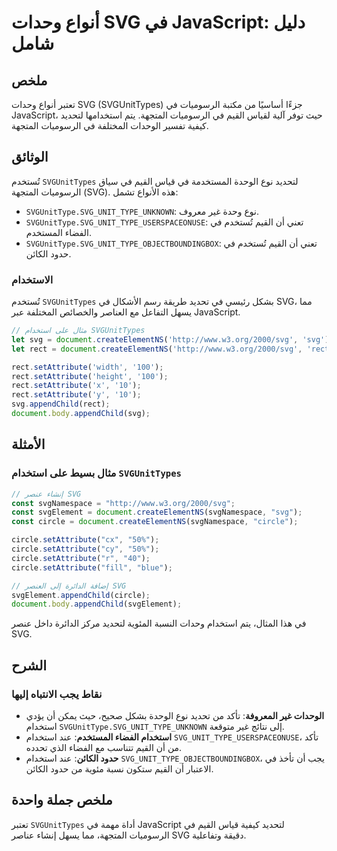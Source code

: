<!--
Meta Description: # أنواع وحدات SVG في JavaScript: دليل شامل ## ملخص تعتبر أنواع وحدات SVG (SVGUnitTypes) جزءًا أساسيًا من مكتبة الرسوميات في JavaScript، حيث توفر آلية ...
Meta Keywords: svg, setattribute, القيم, استخدام, rect
-->

# أنواع وحدات SVG في JavaScript: دليل شامل

## ملخص
تعتبر أنواع وحدات SVG (SVGUnitTypes) جزءًا أساسيًا من مكتبة الرسوميات في JavaScript، حيث توفر آلية لقياس القيم في الرسوميات المتجهة. يتم استخدامها لتحديد كيفية تفسير الوحدات المختلفة في الرسوميات المتجهة.

## الوثائق
تُستخدم `SVGUnitTypes` لتحديد نوع الوحدة المستخدمة في قياس القيم في سياق الرسوميات المتجهة (SVG). هذه الأنواع تشمل:

- `SVGUnitType.SVG_UNIT_TYPE_UNKNOWN`: نوع وحدة غير معروف.
- `SVGUnitType.SVG_UNIT_TYPE_USERSPACEONUSE`: تعني أن القيم تُستخدم في الفضاء المستخدم.
- `SVGUnitType.SVG_UNIT_TYPE_OBJECTBOUNDINGBOX`: تعني أن القيم تُستخدم في حدود الكائن.

### الاستخدام
تُستخدم `SVGUnitTypes` بشكل رئيسي في تحديد طريقة رسم الأشكال في SVG، مما يسهل التفاعل مع العناصر والخصائص المختلفة عبر JavaScript.

```javascript
// مثال على استخدام SVGUnitTypes
let svg = document.createElementNS('http://www.w3.org/2000/svg', 'svg');
let rect = document.createElementNS('http://www.w3.org/2000/svg', 'rect');

rect.setAttribute('width', '100');
rect.setAttribute('height', '100');
rect.setAttribute('x', '10');
rect.setAttribute('y', '10');
svg.appendChild(rect);
document.body.appendChild(svg);
```

## الأمثلة
### مثال بسيط على استخدام `SVGUnitTypes`

```javascript
// إنشاء عنصر SVG
const svgNamespace = "http://www.w3.org/2000/svg";
const svgElement = document.createElementNS(svgNamespace, "svg");
const circle = document.createElementNS(svgNamespace, "circle");

circle.setAttribute("cx", "50%");
circle.setAttribute("cy", "50%");
circle.setAttribute("r", "40");
circle.setAttribute("fill", "blue");

// إضافة الدائرة إلى العنصر SVG
svgElement.appendChild(circle);
document.body.appendChild(svgElement);
```

في هذا المثال، يتم استخدام وحدات النسبة المئوية لتحديد مركز الدائرة داخل عنصر SVG.

## الشرح
### نقاط يجب الانتباه إليها
- **الوحدات غير المعروفة**: تأكد من تحديد نوع الوحدة بشكل صحيح، حيث يمكن أن يؤدي استخدام `SVGUnitType.SVG_UNIT_TYPE_UNKNOWN` إلى نتائج غير متوقعة.
- **استخدام الفضاء المستخدم**: عند استخدام `SVG_UNIT_TYPE_USERSPACEONUSE`، تأكد من أن القيم تتناسب مع الفضاء الذي تحدده.
- **حدود الكائن**: عند استخدام `SVG_UNIT_TYPE_OBJECTBOUNDINGBOX`، يجب أن تأخذ في الاعتبار أن القيم ستكون نسبة مئوية من حدود الكائن.

## ملخص جملة واحدة
تعتبر `SVGUnitTypes` أداة مهمة في JavaScript لتحديد كيفية قياس القيم في الرسوميات المتجهة، مما يسهل إنشاء عناصر SVG دقيقة وتفاعلية.